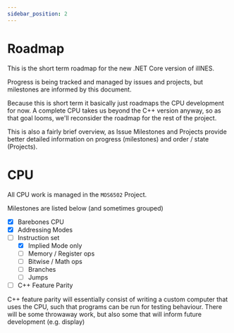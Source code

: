 ```yaml
---
sidebar_position: 2
---
```


# Roadmap

This is the short term roadmap for the new .NET Core version of illNES.

Progress is being tracked and managed by issues and projects, but milestones are informed by this document.

Because this is short term it basically just roadmaps the CPU development for now. A complete CPU takes us beyond the C++ version anyway, so as that goal looms, we'll reconsider the roadmap for the rest of the project.

This is also a fairly brief overview, as Issue Milestones and Projects provide better detailed information on progress (milestones) and order / state (Projects).

# CPU

All CPU work is managed in the `MOS6502` Project.

Milestones are listed below (and sometimes grouped)

- [x] Barebones CPU
- [x] Addressing Modes
- [ ] Instruction set
  - [x] Implied Mode only
  - [ ] Memory / Register ops
  - [ ] Bitwise / Math ops
  - [ ] Branches
  - [ ] Jumps
- [ ] C++ Feature Parity

C++ feature parity will essentially consist of writing a custom computer that uses the CPU, such that programs can be run for testing behaviour. There will be some throwaway work, but also some that will inform future development (e.g. display)